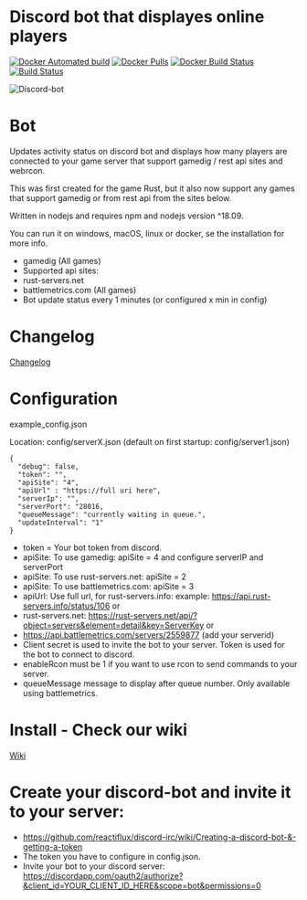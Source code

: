 # Discord bot that displayes online players

[![Docker Automated build](https://img.shields.io/docker/automated/kenrisa/discord-rustserverstatus.svg)](https://hub.docker.com/r/kenrisa/discord-rustserverstatus/)
[![Docker Pulls](https://img.shields.io/docker/pulls/kenrisa/discord-rustserverstatus.svg)](https://hub.docker.com/r/kenrisa/discord-rustserverstatus/)
[![Docker Build Status](https://img.shields.io/docker/build/kenrisa/discord-rustserverstatus.svg)](https://hub.docker.com/r/kenrisa/discord-rustserverstatus/)
[![Build Status](https://dev.azure.com/kenrisa/discord-rustserverstatus/_apis/build/status/Azure%20Pipelines?branchName=master)](https://dev.azure.com/kenrisa/discord-rustserverstatus/_build/latest?definitionId=5&branchName=master)

![Discord-bot](https://i.gyazo.com/23a3f95b758a146efa7d4a3dfd5f3999.png)

# Bot

Updates activity status on discord bot and displays how many players are connected to your game server that support gamedig / rest api sites and webrcon.

This was first created for the game Rust, but it also now support any games that support gamedig or from rest api from the sites below.

Written in nodejs and requires npm and nodejs version ^18.09.

You can run it on windows, macOS, linux or docker, se the installation for more info.

* gamedig (All games)
* Supported api sites:
* rust-servers.net
* battlemetrics.com (All games)
* Bot update status every 1 minutes (or configured x min in config)

# Changelog

[Changelog](/changelog.md)

# Configuration
example_config.json

Location: config/serverX.json (default on first startup: config/server1.json)
```
{
  "debug": false,
  "token": "",
  "apiSite": "4",
  "apiUrl" : "https://full uri here",
  "serverIp": "",
  "serverPort": "28016,
  "queueMessage": "currently waiting in queue.",
  "updateInterval": "1"
}
```
* token = Your bot token from discord.
* apiSite: To use gamedig: apiSite = 4 and configure serverIP and serverPort
* apiSite: To use rust-servers.net: apiSite = 2
* apiSite: To use battlemetrics.com: apiSite = 3
* apiUrl: Use full url, for rust-servers.info: example: https://api.rust-servers.info/status/106 or
* rust-servers.net: https://rust-servers.net/api/?object=servers&element=detail&key=ServerKey or
* https://api.battlemetrics.com/servers/2559877 (add your serverid)
* Client secret is used to invite the bot to your server. Token is used for the bot to connect to discord.
* enableRcon must be 1 if you want to use rcon to send commands to your server.
* queueMessage message to display after queue number. Only available using battlemetrics.

# Install - Check our wiki

[Wiki](https://github.com/kennethrisa/discord-rustserverstatus/wiki/Install)

# Create your discord-bot and invite it to your server:
* https://github.com/reactiflux/discord-irc/wiki/Creating-a-discord-bot-&-getting-a-token
* The token you have to configure in config.json.
* Invite your bot to your discord server: https://discordapp.com/oauth2/authorize?&client_id=YOUR_CLIENT_ID_HERE&scope=bot&permissions=0
